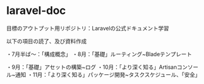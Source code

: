 # laravel-doc

目標のアウトプット用リポジトリ：Laravelの公式ドキュメント学習

以下の項目の読了、及び資料作成

・7月半ば〜：「構成概念」
・8月：「基礎」ルーティング~Bladeテンプレート

・9月：「基礎」アセットの構築~ログ
・10月：「より深く知る」Artisanコンソール~通知
・11月：「より深く知る」パッケージ開発~タスクスケジュール、「安全」

